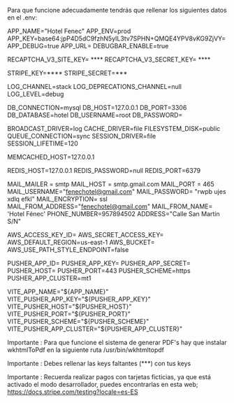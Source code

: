 Para que funcione adecuadamente tendrás que rellenar los siguientes datos en el .env:

APP_NAME="Hotel Fenec"
APP_ENV=prod
APP_KEY=base64:jpP4D5dC9fzhN5yIL3tv7SPHN+QMQE4YPV8vKG9ZjVY=
APP_DEBUG=true
APP_URL= 
DEBUGBAR_ENABLE=true

RECAPTCHA_V3_SITE_KEY= ****
RECAPTCHA_V3_SECRET_KEY= ****

STRIPE_KEY=****
STRIPE_SECRET=***

LOG_CHANNEL=stack
LOG_DEPRECATIONS_CHANNEL=null
LOG_LEVEL=debug

DB_CONNECTION=mysql
DB_HOST=127.0.0.1
DB_PORT=3306
DB_DATABASE=hotel
DB_USERNAME=root
DB_PASSWORD=

BROADCAST_DRIVER=log
CACHE_DRIVER=file
FILESYSTEM_DISK=public
QUEUE_CONNECTION=sync
SESSION_DRIVER=file
SESSION_LIFETIME=120

MEMCACHED_HOST=127.0.0.1

REDIS_HOST=127.0.0.1
REDIS_PASSWORD=null
REDIS_PORT=6379

MAIL_MAILER = smtp 
MAIL_HOST = smtp.gmail.com 
MAIL_PORT = 465 
MAIL_USERNAME="fenechotel@gmail.com"
MAIL_PASSWORD= "rwpb ujes xdlq efkl"
MAIL_ENCRYPTION= ssl
MAIL_FROM_ADDRESS="fenechotel@gmail.com"
MAIL_FROM_NAME= 'Hotel Fénec'
PHONE_NUMBER=957894502
ADDRESS="Calle San Martín S/N"

AWS_ACCESS_KEY_ID=
AWS_SECRET_ACCESS_KEY=
AWS_DEFAULT_REGION=us-east-1
AWS_BUCKET=
AWS_USE_PATH_STYLE_ENDPOINT=false

PUSHER_APP_ID=
PUSHER_APP_KEY=
PUSHER_APP_SECRET=
PUSHER_HOST=
PUSHER_PORT=443
PUSHER_SCHEME=https
PUSHER_APP_CLUSTER=mt1

VITE_APP_NAME="${APP_NAME}"
VITE_PUSHER_APP_KEY="${PUSHER_APP_KEY}"
VITE_PUSHER_HOST="${PUSHER_HOST}"
VITE_PUSHER_PORT="${PUSHER_PORT}"
VITE_PUSHER_SCHEME="${PUSHER_SCHEME}"
VITE_PUSHER_APP_CLUSTER="${PUSHER_APP_CLUSTER}"

Importante : Para que funcione el sistema de generar PDF's hay que instalar wkhtmlToPdf en la siguiente ruta /usr/bin/wkhtmltopdf

Importante : Debes rellenar las keys faltantes (***) con tus keys 

Importante : Recuerda realizar pagos con tarjetas ficticias, ya que está activado el modo desarrollador, puedes encontrarlas en esta web; https://docs.stripe.com/testing?locale=es-ES

